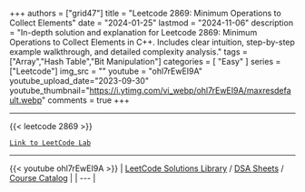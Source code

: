 
+++
authors = ["grid47"]
title = "Leetcode 2869: Minimum Operations to Collect Elements"
date = "2024-01-25"
lastmod = "2024-11-06"
description = "In-depth solution and explanation for Leetcode 2869: Minimum Operations to Collect Elements in C++. Includes clear intuition, step-by-step example walkthrough, and detailed complexity analysis."
tags = ["Array","Hash Table","Bit Manipulation"]
categories = [
    "Easy"
]
series = ["Leetcode"]
img_src = ""
youtube = "ohl7rEwEI9A"
youtube_upload_date="2023-09-30"
youtube_thumbnail="https://i.ytimg.com/vi_webp/ohl7rEwEI9A/maxresdefault.webp"
comments = true
+++



---
{{< leetcode 2869 >}}

[`Link to LeetCode Lab`](https://leetcode.com/problems/minimum-operations-to-collect-elements/description/)

---
{{< youtube ohl7rEwEI9A >}}
| [LeetCode Solutions Library](https://grid47.xyz/leetcode/) / [DSA Sheets](https://grid47.xyz/sheets/) / [Course Catalog](https://grid47.xyz/courses/) |
| --- |

